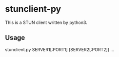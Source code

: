 # stunclient-py
This is a STUN client written by python3.

## Usage ##
stunclient.py SERVER1\[:PORT1\] \[SERVER2\[:PORT2\]\] ...
